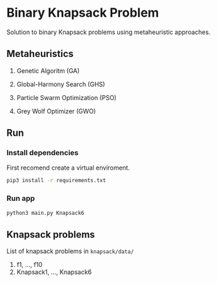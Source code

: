 # Binary Knapsack Problem

Solution to binary Knapsack problems using metaheuristic approaches.

## Metaheuristics

1. Genetic Algoritm (GA)

2. Global-Harmony Search (GHS)

3. Particle Swarm Optimization (PSO)

4. Grey Wolf Optimizer (GWO)

## Run

### Install dependencies

First recomend create a virtual enviroment.

```bash
pip3 install -r requirements.txt
```

### Run app

```bash
python3 main.py Knapsack6
```

## Knapsack problems

List of knapsack problems in `knapsack/data/`

1. f1, ..., f10
2. Knapsack1, ..., Knapsack6
